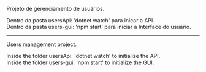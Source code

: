 Projeto de gerenciamento de usuários.

Dentro da pasta usersApi: 'dotnet watch' para inicar a API. <br/>
Dentro da pasta users-gui: 'npm start' para iniciar a Interface do usuário.

-  -  -  -

Users management project.

Inside the folder usersApi: 'dotnet watch' to initialize the API. <br/>
Inside the folder users-gui: 'npm start' to initialize the GUI.
